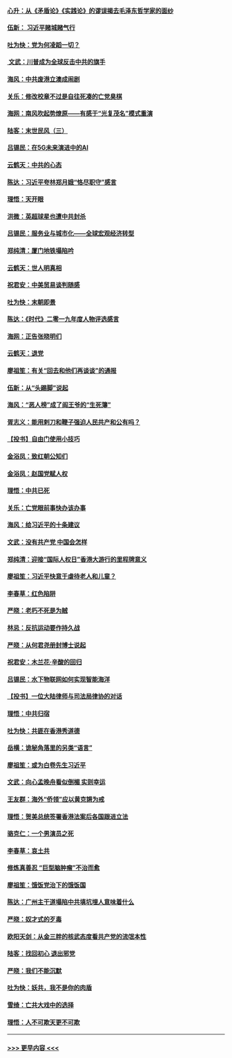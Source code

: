 #### [心升：从《矛盾论》《实践论》的谬误揭去毛泽东哲学家的面纱](../pages/nsc993/n11736962.md?t=12220022) 
#### [伍新： 习近平赌城赌气行](../pages/nsc993/n11736929.md?t=12220022) 
#### [吐为快：党为何凌蹈一切？](../pages/nsc993/n11736915.md?t=12220022) 
#### [ 文武：川普成为全球反击中共的旗手](../pages/nsc993/n11736882.md?t=12220022) 
#### [海风：中共废港立澳成闹剧](../pages/nsc993/n11735857.md?t=12220022) 
#### [关乐：修改校章不过是自往死凑的亡党臭棋](../pages/nsc993/n11735097.md?t=12220022) 
#### [海网：南风吹起势燎原——有感于“光复茂名”模式重演](../pages/nsc993/n11732308.md?t=12220022) 
#### [陆客：末世民风（三）](../pages/nsc993/n11732211.md?t=12220022) 
#### [吕锡民：在5G未来演进中的AI](../pages/nsc993/n11730010.md?t=12220022) 
#### [云鹤天：中共的心态](../pages/nsc993/n11729906.md?t=12220022) 
#### [陈达：习近平夸林郑月娥“恪尽职守”感言](../pages/nsc993/n11729881.md?t=12220022) 
#### [理悟：天开眼](../pages/nsc993/n11729699.md?t=12220022) 
#### [洪微：英超球星也遭中共封杀](../pages/nsc993/n11727243.md?t=12220022) 
#### [吕锡民：服务业与城市化——全球宏观经济转型](../pages/nsc993/n11725845.md?t=12220022) 
#### [郑纯清：厦门地铁塌陷吟](../pages/nsc993/n11725813.md?t=12220022) 
#### [云鹤天：世人明真相](../pages/nsc993/n11725621.md?t=12220022) 
#### [祝君安：中美贸易谈判随感](../pages/nsc993/n11725609.md?t=12220022) 
#### [吐为快：末朝即景](../pages/nsc993/n11723365.md?t=12220022) 
#### [陈达：《时代》二零一九年度人物评选感言](../pages/nsc993/n11723337.md?t=12220022) 
#### [海网：正告张晓明们](../pages/nsc993/n11723228.md?t=12220022) 
#### [云鹤天：退党](../pages/nsc993/n11723056.md?t=12220022) 
#### [廖祖笙：有关“回去和他们再谈谈”的通报](../pages/nsc993/n11722442.md?t=12220022) 
#### [伍新：从“头踢脚”说起](../pages/nsc993/n11722429.md?t=12220022) 
#### [海风：“恶人榜”成了阎王爷的“生死簿”](../pages/nsc993/n11722272.md?t=12220022) 
#### [胥志义：能用剌刀和鞭子强迫人民共产和公有吗？](../pages/nsc993/n11720569.md?t=12220022) 
#### [【投书】自由门使用小技巧](../pages/nsc993/n11720180.md?t=12220022) 
#### [金浴凤：致红朝公知们](../pages/nsc993/n11720563.md?t=12220022) 
#### [金浴凤：赵国党赋人权](../pages/nsc993/n11720533.md?t=12220022) 
#### [理悟：中共已死](../pages/nsc993/n11720233.md?t=12220022) 
#### [关乐：亡党眼前事快办该办事](../pages/nsc993/n11719160.md?t=12220022) 
#### [海风：给习近平的十条建议](../pages/nsc993/n11717616.md?t=12220022) 
#### [文武：没有共产党 中国会怎样](../pages/nsc993/n11717584.md?t=12220022) 
#### [郑纯清：迎接“国际人权日”香港大游行的里程牌意义](../pages/nsc993/n11717417.md?t=12220022) 
#### [廖祖笙：习近平快意于虐待老人和儿童？](../pages/nsc993/n11715313.md?t=12220022) 
#### [李春草：红色陷阱](../pages/nsc993/n11715029.md?t=12220022) 
#### [严晓：老朽不死是为贼](../pages/nsc993/n11712910.md?t=12220022) 
#### [林忌：反抗运动要作持久战](../pages/nsc993/n11712623.md?t=12220022) 
#### [严晓：从何君尧册封博士说起](../pages/nsc993/n11712465.md?t=12220022) 
#### [祝君安：木兰花·辛酸的回归](../pages/nsc993/n11712381.md?t=12220022) 
#### [吕锡民：水下物联网如何实现智能海洋](../pages/nsc993/n11711158.md?t=12220022) 
#### [【投书】一位大陆律师与司法局律协的对话](../pages/nsc993/n11709675.md?t=12220022) 
#### [理悟：中共归宿](../pages/nsc993/n11710059.md?t=12220022) 
#### [吐为快：共匪在香港秀道德](../pages/nsc993/n11709979.md?t=12220022) 
#### [岳横：诡秘角落里的另类“语言”](../pages/nsc993/n11709792.md?t=12220022) 
#### [廖祖笙：或为白卷先生习近平](../pages/nsc993/n11708330.md?t=12220022) 
#### [文武：向心孟晚舟看似倒楣 实则幸运](../pages/nsc993/n11708236.md?t=12220022) 
#### [王友群：海外“侨领”应以黄克锵为戒](../pages/nsc993/n11706176.md?t=12220022) 
#### [理悟：贺美总统签署香港法案后各国跟进立法](../pages/nsc993/n11706853.md?t=12220022) 
#### [骆克仁：一个男演员之死](../pages/nsc993/n11706677.md?t=12220022) 
#### [李春草：哀土共](../pages/nsc993/n11706255.md?t=12220022) 
#### [修炼真善忍 “巨型脑肿瘤”不治而愈](../pages/nsc993/n11705340.md?t=12220022) 
#### [廖祖笙：饿饭党治下的饿饭国](../pages/nsc993/n11705085.md?t=12220022) 
#### [陈达：广州主干道塌陷中共填坑埋人意味着什么](../pages/nsc993/n11705046.md?t=12220022) 
#### [严晓：奴才式的歹毒](../pages/nsc993/n11704826.md?t=12220022) 
#### [欧阳天剑：从金三胖的核武态度看共产党的流氓本性](../pages/nsc993/n11702238.md?t=12220022) 
#### [陆客：找回初心 退出邪党](../pages/nsc993/n11702213.md?t=12220022) 
#### [严晓：我们不能沉默](../pages/nsc993/n11702110.md?t=12220022) 
#### [吐为快：妖共，我不是你的肉盾](../pages/nsc993/n11701366.md?t=12220022) 
#### [雪绮：亡共大戏中的选择](../pages/nsc993/n11699922.md?t=12220022) 
#### [理悟：人不可欺天更不可欺](../pages/nsc993/n11699657.md?t=12220022) 

----
#### [ >>> 更早内容 <<< ](../indexes/nsc993-earlier.md)
